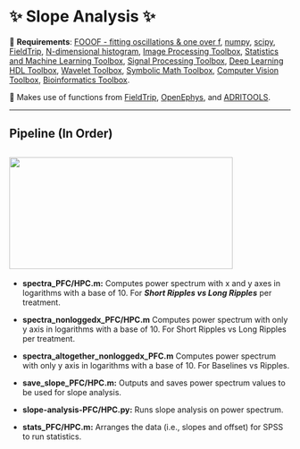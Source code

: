 # :sparkles: Slope Analysis :sparkles:
:pushpin: **Requirements**: [FOOOF - fitting oscillations & one over f](https://fooof-tools.github.io/fooof/), [numpy](https://github.com/numpy/numpy), [scipy](https://github.com/scipy/scipy), [FieldTrip](https://github.com/fieldtrip/fieldtrip), [N-dimensional histogram](https://www.mathworks.com/matlabcentral/fileexchange/23897-n-dimensional-histogram), [Image Processing Toolbox](https://www.mathworks.com/products/image.html), [Statistics and Machine Learning Toolbox](https://www.mathworks.com/products/statistics.html), [Signal Processing Toolbox](https://www.mathworks.com/products/signal.html), [Deep Learning HDL Toolbox](https://www.mathworks.com/products/deep-learning-hdl.html), [Wavelet Toolbox](https://www.mathworks.com/products/wavelet.html), [Symbolic Math Toolbox](https://www.mathworks.com/products/symbolic.html), [Computer Vision Toolbox](https://www.mathworks.com/products/computer-vision.html), [Bioinformatics Toolbox](https://www.mathworks.com/products/bioinfo.html).

:pushpin: Makes use of functions from [FieldTrip](https://github.com/fieldtrip/fieldtrip), [OpenEphys](https://github.com/open-ephys/analysis-tools), and 	[ADRITOOLS](https://github.com/Aleman-Z/ADRITOOLS). 

------------------------------------
## Pipeline (In Order)
<a href="url"><img src="https://github.com/pelinozsezer/CBD/blob/main/Chronic/Long%26Short_Ripples/Slope-Analysis/pipeline.png" align="center" height="200" width="400" ></a>
------------------------------------

- **spectra_PFC/HPC.m:** Computes power spectrum with x and y axes in logarithms with a base of 10. For _**Short Ripples vs Long Ripples**_ per treatment.

- **spectra_nonloggedx_PFC/HPC.m** Computes power spectrum with only y axis in logarithms with a base of 10. For Short Ripples vs Long Ripples per treatment.

- **spectra_altogether_nonloggedx_PFC.m** Computes power spectrum with only y axis in logarithms with a base of 10. For Baselines vs Ripples.

- **save_slope_PFC/HPC.m:** Outputs and saves power spectrum values to be used for slope analysis.

- **slope-analysis-PFC/HPC.py:** Runs slope analysis on power spectrum.

- **stats_PFC/HPC.m:** Arranges the data (i.e., slopes and offset) for SPSS to run statistics.



